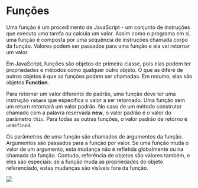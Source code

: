 # Funções

Uma função é um procedimento de JavaScript - um conjunto de instruções que executa uma tarefa ou calcula um valor. Assim como o programa em si, uma função é composta por uma sequência de instruções chamada corpo da função. Valores podem ser passados para uma função e ela vai retornar um valor.

Em JavaScript, funções são objetos de primeira classe, pois elas podem ter propriedades e métodos como qualquer outro objeto. O que as difere de outros objetos é que as funções podem ser chamadas. Em resumo, elas são objetos **Function**.

Para retornar um valor diferente do padrão, uma função deve ter uma instrução **`return`** que específica o valor a ser retornado. Uma função sem um return retornará um valor padrão. No caso de um método construtor chamado com a palavra reservada **new**, o valor padrão é o valor do parâmetro `this`. Para todas as outras funções, o valor padrão de retorno é `undefined`.

Os parâmetros de uma função são chamados de argumentos da função. Argumentos são passados para a função por valor. Se uma função muda o valor de um argumento, esta mudança não é refletida globalmente ou na chamada da função. Contudo, referência de objetos são valores também, e eles são especiais: se a função muda as propriedades do objeto referenciado, estas mudanças são visíveis fora da função.

![](https://github.com/leandrobeandrade/javascript-references/blob/master/functions/functions.png)
